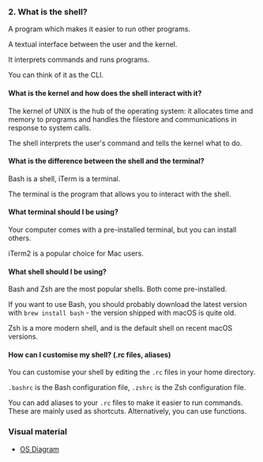 ### 2. What is the shell?

A program which makes it easier to run other programs.

A textual interface between the user and the kernel.

It interprets commands and runs programs.

You can think of it as the CLI.


#### What is the kernel and how does the shell interact with it?

The kernel of UNIX is the hub of the operating system: it allocates time and memory to programs and handles the filestore and communications in response to system calls.

The shell interprets the user's command and tells the kernel what to do.


#### What is the difference between the shell and the terminal?

Bash is a shell, iTerm is a terminal.

The terminal is the program that allows you to interact with the shell.

#### What terminal should I be using?

Your computer comes with a pre-installed terminal, but you can install others.

iTerm2 is a popular choice for Mac users.

#### What shell should I be using?

Bash and Zsh are the most popular shells. Both come pre-installed. 

If you want to use Bash, you should probably download the latest version with `brew install bash` - the version shipped with macOS is quite old.

Zsh is a more modern shell, and is the default shell on recent macOS versions.

#### How can I customise my shell? (.rc files, aliases)

You can customise your shell by editing the `.rc` files in your home directory.

`.bashrc` is the Bash configuration file, `.zshrc` is the Zsh configuration file.

You can add aliases to your `.rc` files to make it easier to run commands. These are mainly used as shortcuts. Alternatively, you can use functions.

### Visual material

* [OS Diagram](./visual/os-diagram.png)